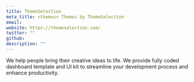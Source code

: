 ```yaml
---
title: ThemeSelection
meta_title: <themes> Themes by ThemeSelection
email:
website: https://themeselection.com/
twitter: ""
github:
description: ""
---
```


We help people bring their creative ideas to life.
We provide fully coded dashboard template and UI kit to streamline your development process and enhance productivity.
